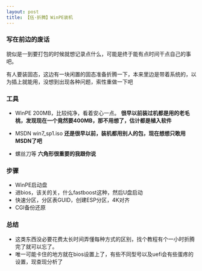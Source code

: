 ```yaml
---
layout: post
title: 【伍·折腾】WinPE装机
---
```


### 写在前边的废话

貌似是一到要打包的时候就想记录点什么，可能是终于能有点时间干点自己的事吧。

有人要装固态，这边有一块闲置的固态准备折腾一下，本来里边是带着系统的，以为插上就能用，没想到出现各种问题，索性重做一下吧

### 工具

- WinPE 200MB，比较纯净，看着安心一点。
__很早以前装过机都是用的老毛桃，发现现在一个竟然要400MB，那不用想了，估计都是植入软件__

- MSDN win7_sp1.iso 
__还是很早以前，装机都用别人的包，现在想想只敢用MSDN了吧__

- 螺丝刀等
__六角形很重要的我跟你说__

### 步骤

- WinPE启动盘
- 进bios，该关的关，什么fastboost这种，然后U盘启动
- 快速分区，分区表GUID，创建ESP分区，4K对齐
- CGI备份还原

### 总结

- 这类东西没必要花费太长时间弄懂每种方式的区别，找个教程有个一小时折腾完了就可以忘了。
- 唯一可能卡住的地方就在bios设置上了，有些不同型号以及uefi会有些蛋疼的设置，现查现分析了

